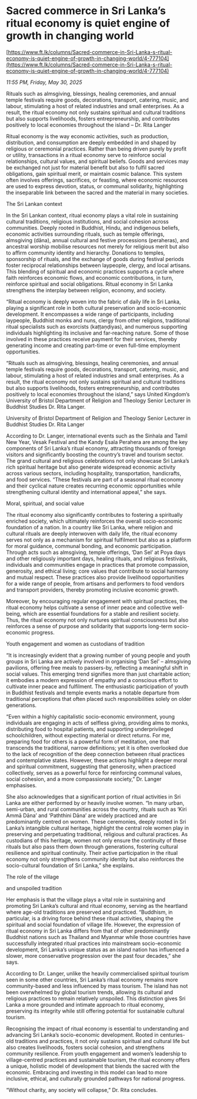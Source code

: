 # Sacred commerce in Sri Lanka’s ritual economy is quiet engine of growth in changing world

[https://www.ft.lk/columns/Sacred-commerce-in-Sri-Lanka-s-ritual-economy-is-quiet-engine-of-growth-in-changing-world/4-777104](https://www.ft.lk/columns/Sacred-commerce-in-Sri-Lanka-s-ritual-economy-is-quiet-engine-of-growth-in-changing-world/4-777104)

*11:55 PM, Friday, May 30, 2025*

Rituals such as almsgiving, blessings, healing ceremonies, and annual temple festivals require goods, decorations, transport, catering, music, and labour, stimulating a host of related industries and small enterprises. As a result, the ritual economy not only sustains spiritual and cultural traditions but also supports livelihoods, fosters entrepreneurship, and contributes positively to local economies throughout the island – Dr. Rita Langer

Ritual economy is the way economic activities, such as production, distribution, and consumption are deeply embedded in and shaped by religious or ceremonial practices. Rather than being driven purely by profit or utility, transactions in a ritual economy serve to reinforce social relationships, cultural values, and spiritual beliefs. Goods and services may be exchanged not just for material benefit but also to fulfil sacred obligations, gain spiritual merit, or maintain cosmic balance. This system often involves offerings, sacrifices, or feasting, where economic resources are used to express devotion, status, or communal solidarity, highlighting the inseparable link between the sacred and the material in many societies.

The Sri Lankan context

In the Sri Lankan context, ritual economy plays a vital role in sustaining cultural traditions, religious institutions, and social cohesion across communities. Deeply rooted in Buddhist, Hindu, and indigenous beliefs, economic activities surrounding rituals, such as temple offerings, almsgiving (dāna), annual cultural and festive processions (peraheras), and ancestral worship mobilise resources not merely for religious merit but also to affirm community identity and hierarchy. Donations to temples, sponsorship of rituals, and the exchange of goods during festival periods foster reciprocal relationships between laypeople, clergy, and local artisans. This blending of spiritual and economic practices supports a cycle where faith reinforces economic flows, and economic contributions, in turn, reinforce spiritual and social obligations. Ritual economy in Sri Lanka strengthens the interplay between religion, economy, and society.

“Ritual economy is deeply woven into the fabric of daily life in Sri Lanka, playing a significant role in both cultural preservation and socio-economic development. It encompasses a wide range of participants, including laypeople, Buddhist monks and nuns, clergy from other religions, traditional ritual specialists such as exorcists (kaṭṭaṇḍiyas), and numerous supporting individuals highlighting its inclusive and far-reaching nature. Some of those involved in these practices receive payment for their services, thereby generating income and creating part-time or even full-time employment opportunities.

“Rituals such as almsgiving, blessings, healing ceremonies, and annual temple festivals require goods, decorations, transport, catering, music, and labour, stimulating a host of related industries and small enterprises. As a result, the ritual economy not only sustains spiritual and cultural traditions but also supports livelihoods, fosters entrepreneurship, and contributes positively to local economies throughout the island,” says United Kingdom’s University of Bristol Department of Religion and Theology Senior Lecturer in Buddhist Studies Dr. Rita Langer.

University of Bristol Department of Religion and Theology Senior Lecturer in Buddhist Studies Dr. Rita Langer

According to Dr. Langer, international events such as the Sinhala and Tamil New Year, Vesak Festival and the Kandy Esala Perahera are among the key components of Sri Lanka’s ritual economy, attracting thousands of foreign visitors and significantly boosting the country’s travel and tourism sector. The grand cultural and religious celebrations not only showcase Sri Lanka’s rich spiritual heritage but also generate widespread economic activity across various sectors, including hospitality, transportation, handicrafts, and food services. “These festivals are part of a seasonal ritual economy and their cyclical nature creates recurring economic opportunities while strengthening cultural identity and international appeal,” she says.

Moral, spiritual, and social value

The ritual economy also significantly contributes to fostering a spiritually enriched society, which ultimately reinforces the overall socio-economic foundation of a nation. In a country like Sri Lanka, where religion and cultural rituals are deeply interwoven with daily life, the ritual economy serves not only as a mechanism for spiritual fulfilment but also as a platform for moral guidance, communal bonding, and economic participation. Through acts such as almsgiving, temple offerings, ‘Dan Sel’ at Poya days and other religiously important days, healing rituals, and religious festivals, individuals and communities engage in practices that promote compassion, generosity, and ethical living; core values that contribute to social harmony and mutual respect. These practices also provide livelihood opportunities for a wide range of people, from artisans and performers to food vendors and transport providers, thereby promoting inclusive economic growth.

Moreover, by encouraging regular engagement with spiritual practices, the ritual economy helps cultivate a sense of inner peace and collective well-being, which are essential foundations for a stable and resilient society. Thus, the ritual economy not only nurtures spiritual consciousness but also reinforces a sense of purpose and solidarity that supports long-term socio-economic progress.

Youth engagement and women as custodians of tradition

“It is increasingly evident that a growing number of young people and youth groups in Sri Lanka are actively involved in organising ‘Dan Sel’ – almsgiving pavilions, offering free meals to passers-by, reflecting a meaningful shift in social values. This emerging trend signifies more than just charitable action; it embodies a modern expression of empathy and a conscious effort to cultivate inner peace and fulfilment. The enthusiastic participation of youth in Buddhist festivals and temple events marks a notable departure from traditional perceptions that often placed such responsibilities solely on older generations.

“Even within a highly capitalistic socio-economic environment, young individuals are engaging in acts of selfless giving, providing alms to monks, distributing food to hospital patients, and supporting underprivileged schoolchildren, without expecting material or direct returns. For me, preparing food for others is a powerful form of meditation, one that transcends the traditional, narrow definitions; yet it is often overlooked due to the lack of recognition of the deep connection between ritual practices and contemplative states. However, these actions highlight a deeper moral and spiritual commitment, suggesting that generosity, when practiced collectively, serves as a powerful force for reinforcing communal values, social cohesion, and a more compassionate society,” Dr. Langer emphasises.

She also acknowledges that a significant portion of ritual activities in Sri Lanka are either performed by or heavily involve women. “In many urban, semi-urban, and rural communities across the country, rituals such as ‘Kiri Ammā Dāna’ and ‘Paththini Dāna’ are widely practiced and are predominantly centred on women. These ceremonies, deeply rooted in Sri Lanka’s intangible cultural heritage, highlight the central role women play in preserving and perpetuating traditional, religious and cultural practices. As custodians of this heritage, women not only ensure the continuity of these rituals but also pass them down through generations, fostering cultural resilience and spiritual continuity. Their active participation in the ritual economy not only strengthens community identity but also reinforces the socio-cultural foundation of Sri Lanka,” she explains.

The role of the village

and unspoiled tradition

Her emphasis is that the village plays a vital role in sustaining and promoting Sri Lanka’s cultural and ritual economy, serving as the heartland where age-old traditions are preserved and practiced. “Buddhism, in particular, is a driving force behind these ritual activities, shaping the spiritual and social foundation of village life. However, the expression of ritual economy in Sri Lanka differs from that of other predominantly Buddhist nations such as Thailand and Myanmar while those countries have successfully integrated ritual practices into mainstream socio-economic development, Sri Lanka’s unique status as an island nation has influenced a slower, more conservative progression over the past four decades,” she says.

According to Dr. Langer, unlike the heavily commercialised spiritual tourism seen in some other countries, Sri Lanka’s ritual economy remains more community-based and less influenced by mass tourism. The island has not been overwhelmed by global tourism trends, allowing its cultural and religious practices to remain relatively unspoiled. This distinction gives Sri Lanka a more grounded and intimate approach to ritual economy, preserving its integrity while still offering potential for sustainable cultural tourism.

Recognising the impact of ritual economy is essential to understanding and advancing Sri Lanka’s socio-economic development. Rooted in centuries-old traditions and practices, it not only sustains spiritual and cultural life but also creates livelihoods, fosters social cohesion, and strengthens community resilience. From youth engagement and women’s leadership to village-centred practices and sustainable tourism, the ritual economy offers a unique, holistic model of development that blends the sacred with the economic. Embracing and investing in this model can lead to more inclusive, ethical, and culturally grounded pathways for national progress.

“Without charity, any society will collapse,” Dr. Rita concludes.

